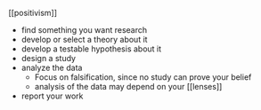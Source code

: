 [[positivism]]

 - find something you want research
 - develop or select a theory about it
 - develop a testable hypothesis about it
 - design a study
 - analyze the data
   - Focus on falsification, since no study can prove your belief
   - analysis of the data may depend on your [[lenses]]
 - report your work
